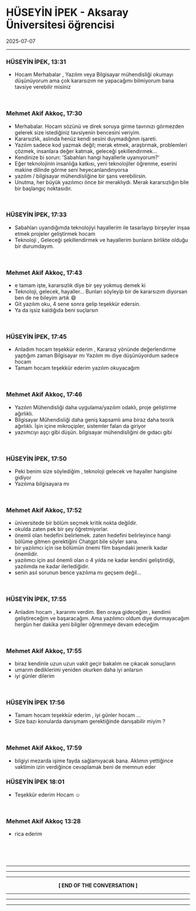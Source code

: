 
# HÜSEYİN İPEK - Aksaray Üniversitesi öğrencisi
2025-07-07

---

### HÜSEYİN İPEK, 13:31 
- Hocam Merhabalar , Yazılım veya Bilgisayar mühendisliği okumayı düşünüyorum ama çok kararsızım ne yapacağımı bilmiyorum bana tavsiye verebilir misiniz 

<br>

### Mehmet Akif Akkoç, 17:30 
- Merhabalar. Hocam sözünü ve direk soruya girme tavrınızı görmezden gelerek size istediğiniz tavsiyenin bencesini veriyim.
- Kararsızlık, aslında henüz kendi sesini duymadığının işareti.
- Yazılım sadece kod yazmak değil; merak etmek, araştırmak, problemleri çözmek, insanlara değer katmak, geleceği şekillendirmek...
- Kendinize bi sorun: 'Sabahları hangi hayallerle uyanıyorum?'
- Eğer teknolojinin insanlığa katkısı, yeni teknolojiler öğrenme, eserini makine dilinde görme seni heyecanlandırıyorsa
- yazılım / bilgisayar mühendisliğine bir şans verebilirsin.
- Unutma, her büyük yazılımcı önce bir meraklıydı. Merak kararsızlığın bile bir başlangıç noktasıdır.

<br>

### HÜSEYİN İPEK, 17:33 
- Sabahları uyandığımda teknolojiyi hayallerim ile tasarlayıp birşeyler inşaa etmek projeler geliştirmek hocam
- Teknoloji , Geleceği şekillendirmek ve hayallerim bunların birlikte olduğu bir durumdayım. 

<br>

### Mehmet Akif Akkoç,  17:43
- e tamam işte, kararsızlık diye bir şey yokmuş demek ki
- Teknoloji, gelecek, hayaller... Bunları söyleyip bir de kararsızım diyorsan ben de ne bileyim artık 😄
- Git yazılım oku, 4 sene sonra gelip teşekkür edersin.
- Ya da işsiz kaldığıda beni suçlarsın

<br>

### HÜSEYİN İPEK,  17:45
- Anladım hocam teşekkür ederim , Kararsız yönünde değerlendirme yaptığım zaman Bilgisayar mı Yazılım mı diye düşünüyordum sadece hocam 
- Tamam hocam teşekkür ederim yazılım okuyacağım 

<br>

### Mehmet Akif Akkoç,  17:46
- Yazılım Mühendisliği daha uygulama/yazılım odaklı, proje geliştirme ağırlıklı.
- Bilgisayar Mühendisliği daha geniş kapsamlı ama biraz daha teorik ağırlıklı. İşin içine mikroçipler, sistemler falan da giriyor
- yazıımcıyı aşçı gibi düşün. bilgisayar mühendisliğini de gıdacı gibi

<br>

### HÜSEYİN İPEK, 17:50 
- Peki benim size söylediğim , teknoloji gelecek ve hayaller hangisine gidiyor 
- Yazılıma bilgisayara mı 

<br>

### Mehmet Akif Akkoç, 17:52 
- üniversitede bir bölüm seçmek kritik nokta değildir. 
- okulda zaten pek bir şey öğretmiyorlar. 
- önemli olan hedefini belirlemek. zaten hedefini belirleyince hangi bölüme gitmen gerektiğini Chatgpt bile söyler sana.
- bir yazılımcı için ise bölümün önemi film başındaki jenerik kadar önemlidir. 
- yazılımcı için asıl önemli olan o 4 yılda ne kadar kendini geliştirdiği, yazılımda ne kadar ilerlediğidir.
- senin asıl sorunun bence yazılıma mı geçsem değil... 

<br>

### HÜSEYİN İPEK, 17:55 
- Anladım hocam , kararımı verdim. Ben oraya gideceğim , kendimi geliştireceğim ve başaracağım. Ama yazılımcı oldum diye durmayacağım hergün her dakika yeni bilgiler öğrenmeye devam edeceğim 

<br>

### Mehmet Akif Akkoç, 17:55
- biraz kendinle uzun uzun vakit geçir bakalım ne çıkacak sonuçların
- umarım dediklerimi yeniden okurken daha iyi anlarsın
- iyi günler dilerim

<br>

### HÜSEYİN İPEK  17:56
- Tamam hocam teşekkür ederim , iyi günler hocam ... 
- Size bazı konularda danışmam gerektiğinde danışabilir miyim ?

<br>

### Mehmet Akif Akkoç, 17:59 
- bilgiyi mezarda işime fayda sağlamıyacak bana. Aklımın yettiğince vaktimin izin verdiğince cevaplamak beni de memnun eder

### HÜSEYİN İPEK  18:01
- Teşekkür ederim Hocam ☺️

<br>

### Mehmet Akif Akkoç  13:28
- rica ederim



<br> <br> <br>

---
---
---

<p align="center">  <b> [ END OF THE CONVERSATION ] </b> </p>

---
---
---